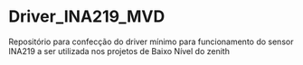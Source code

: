 # Driver_INA219_MVD
Repositório para confecção do driver mínimo para funcionamento do sensor INA219 a ser utilizada nos projetos de Baixo Nível do zenith

